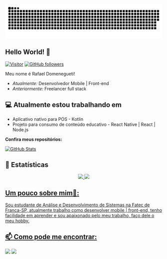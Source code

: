 ![Snake animation](https://github.com/RafaelDomenegueti/RafaelDomenegueti/blob/output/github-contribution-grid-snake.svg)

<h2>Hello World! 👋</h2>

[![Visitor](https://visitor-badge.laobi.icu/badge?page_id=RafaelDomenegueti)](https://github.com/RafaelDomenegueti) [![GitHub followers](https://img.shields.io/github/followers/RafaelDomenegueti.svg?style=social&label=Follow)](https://github.com/RafaelDomenegueti?tab=followers)

Meu nome é Rafael Domenegueti! 
- <i>Atualmente:</i> Desenvolvedor Mobile | Front-end 
- <i>Anteriormente:</i> Freelancer full stack

<h2>💻 Atualmente estou trabalhando em</h2>

- Aplicativo nativo para POS - Kotlin
- Projeto para consumo de conteúdo educativo - React Native | React | Node.js


__Confira meus repositórios:__

<div>
  <p>
    <a href="https://github.com/RafaelDomenegueti/react-file-structure">
      <img src="https://github-readme-stats.vercel.app/api/pin/?username=RafaelDomenegueti&repo=react-file-structure" alt="GitHub Stats" />
    </a>
  </p>
</div>

<h2>👀 Estatísticas</h2>

<div align="center">
  <a href="https://github.com/RafaelDomenegueti">
  <img height="150em" src="https://github-readme-stats.vercel.app/api?username=RafaelDomenegueti&show_icons=true&theme=dracula&include_all_commits=true&count_private=true"/>
  <img height="150em" src="https://github-readme-stats.vercel.app/api/top-langs/?username=RafaelDomenegueti&layout=compact&langs_count=7&theme=dracula"/>
</div>

<h2> Um pouco sobre mim🐧:</h2>

Sou estudante de Análise e Desenvolvimento de Sistemas na Fatec de Franca-SP, atualmente trabalho como desenvolver mobile | front-end, tenho facilidade em aprender e sou apaixonado pelo meu trabalho, faço dele o meu hobby.

<h2>📫 Como pode me encontrar:</h2>

<a href = "mailto:rafaeldomenegueti627@gmail.com"><img src="https://img.shields.io/badge/-Gmail-%23333?style=for-the-badge&logo=gmail&logoColor=white" target="_blank"></a>
<a href="https://www.linkedin.com/in/rafaeldomenegueti/" target="_blank"><img src="https://img.shields.io/badge/-LinkedIn-%230077B5?style=for-the-badge&logo=linkedin&logoColor=white" target="_blank"></a>
